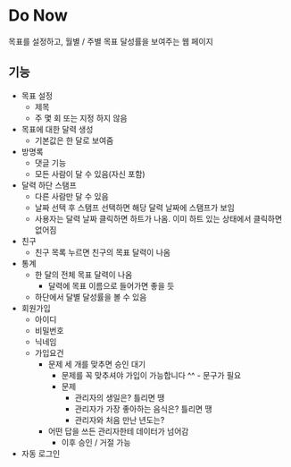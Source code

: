 # Do Now 

목표를 설정하고, 월별 / 주별 목표 달성률을 보여주는 웹 페이지



## 기능

* 목표 설정
  * 제목
  * 주 몇 회 또는 지정 하지 않음
* 목표에 대한 달력 생성
  * 기본값은 한 달로 보여줌
* 방명록
  * 댓글 기능
  * 모든 사람이 달 수 있음(자신 포함)
* 달력 하단 스탬프
  * 다른 사람만 달 수 있음
  * 날짜 선택 후 스탬프 선택하면 해당 달력 날짜에 스탬프가 보임
  * 사용자는 달력 날짜 클릭하면 하트가 나옴. 이미 하트 있는 상태에서 클릭하면 없어짐
* 친구
  * 친구 목록 누르면 친구의 목표 달력이 나옴
* 통계
  * 한 달의 전체 목표 달력이 나옴
    * 달력에 목표 이름으로 들어가면 좋을 듯
  * 하단에서 달별 달성률을 볼 수 있음
* 회원가입
  * 아이디
  * 비밀번호
  * 닉네임
  * 가입요건
    * 문제 세 개를 맞추면 승인 대기
      * 문제를 꼭 맞추셔야 가입이 가능합니다 ^^ - 문구가 필요
      * 문제
        * 관리자의 생일은? 틀리면 땡
        * 관리자가 가장 좋아하는 음식은? 틀리면 땡
        * 관리자와 처음 만난 년도는?
    * 어떤 답을 쓰든 관리자한테 데이터가 넘어감
      * 이후 승인 / 거절 가능
* 자동 로그인

